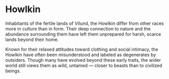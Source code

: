 # Howlkin

Inhabitants of the fertile lands of Vilund, the Howlkin differ from other races more in culture than in form. Their deep connection to nature and the abundance surrounding them have left them unprepared for harsh, scarce lands beyond their home.

Known for their relaxed attitudes toward clothing and social intimacy, the Howlkin have often been misunderstood and labeled as degenerates by outsiders. Though many have evolved beyond these early traits, the wider world still views them as wild, untamed — closer to beasts than to civilized beings.
